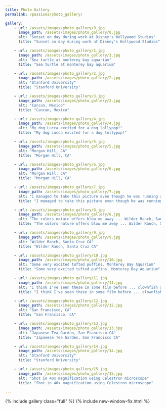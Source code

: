 ```yaml
---
title: Photo Gallery
permalink: /passions/photo_gallery/

gallery:
    - url: /assets/images/photo_gallery/0.jpg
      image_path: /assets/images/photo_gallery/0.jpg
      alt: "Sunset on day during work at Disney's Hollywood Studios"
      title: "Sunset on day during work at Disney's Hollywood Studios"

    - url: /assets/images/photo_gallery/1.jpg
      image_path: /assets/images/photo_gallery/1.jpg
      alt: "Sea turtle at monterey bay aquarium"
      title: "Sea turtle at monterey bay aquarium"

    - url: /assets/images/photo_gallery/2.jpg
      image_path: /assets/images/photo_gallery/2.jpg
      alt: "Stanford University"
      title: "Stanford University"

    - url: /assets/images/photo_gallery/3.jpg
      image_path: /assets/images/photo_gallery/3.jpg
      alt: "Cancun, Mexico"
      title: "Cancun, Mexico"

    - url: /assets/images/photo_gallery/4.jpg
      image_path: /assets/images/photo_gallery/4.jpg
      alt: "My dog Lucca excited for a dog lollypop!"
      title: "My dog Lucca excited for a dog lollypop!"

    - url: /assets/images/photo_gallery/5.jpg
      image_path: /assets/images/photo_gallery/5.jpg
      alt: "Morgan Hill, CA"
      title: "Morgan Hill, CA"

    - url: /assets/images/photo_gallery/6.jpg
      image_path: /assets/images/photo_gallery/6.jpg
      alt: "Morgan Hill, CA"
      title: "Morgan Hill, CA"

    - url: /assets/images/photo_gallery/7.jpg
      image_path: /assets/images/photo_gallery/7.jpg
      alt: "I managed to take this picture even though he was running away! Wilder Ranch, Santa Cruz CA"
      title: "I managed to take this picture even though he was running away! Wilder Ranch, Santa Cruz CA"

    - url: /assets/images/photo_gallery/8.jpg
      image_path: /assets/images/photo_gallery/8.jpg
      alt: "The colors nature offers blow me away ... Wilder Ranch, Santa Cruz CA"
      title: "The colors nature offers blow me away ... Wilder Ranch, Santa Cruz CA"

    - url: /assets/images/photo_gallery/9.jpg
      image_path: /assets/images/photo_gallery/9.jpg
      alt: "Wilder Ranch, Santa Cruz CA"
      title: "Wilder Ranch, Santa Cruz CA"

    - url: /assets/images/photo_gallery/10.jpg
      image_path: /assets/images/photo_gallery/10.jpg
      alt: "Some very excited tufted puffins. Monterey Bay Aquarium"
      title: "Some very excited tufted puffins. Monterey Bay Aquarium"

    - url: /assets/images/photo_gallery/11.jpg
      image_path: /assets/images/photo_gallery/11.jpg
      alt: "I think I've seen these in some film before ... clownfish and blue tang of course! Monterey Bay Aquarium"
      title: "I think I've seen these in some film before ... clownfish and blue tang of course! Monterey Bay Aquarium"

    - url: /assets/images/photo_gallery/12.jpg
      image_path: /assets/images/photo_gallery/12.jpg
      alt: "San Francisco, CA"
      title: "San Francisco, CA"

    - url: /assets/images/photo_gallery/13.jpg
      image_path: /assets/images/photo_gallery/13.jpg
      alt: "Japanese Tea Garden, San Francisco CA"
      title: "Japanese Tea Garden, San Francisco CA"

    - url: /assets/images/photo_gallery/14.jpg
      image_path: /assets/images/photo_gallery/14.jpg
      alt: "Stanford University"
      title: "Stanford University"

    - url: /assets/images/photo_gallery/15.jpg
      image_path: /assets/images/photo_gallery/15.jpg
      alt: "Shot in 40x magnification using Celestron microscope"
      title: "Shot in 40x magnification using Celestron microscope"

---
```


{% include gallery class="full" %}
{% include new-window-fix.html %}
